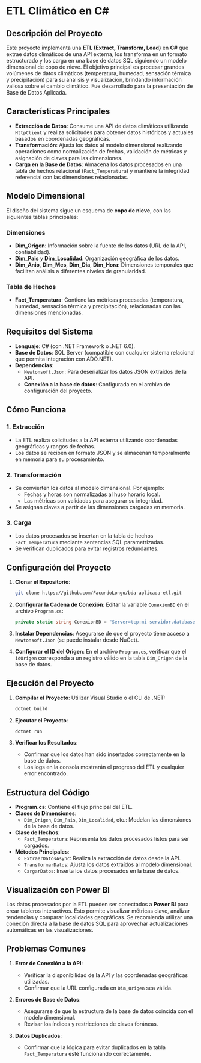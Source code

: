 
# ETL Climático en C#

## Descripción del Proyecto

Este proyecto implementa una **ETL (Extract, Transform, Load)** en **C#** que extrae datos climáticos de una API externa, los transforma en un formato estructurado y los carga en una base de datos SQL siguiendo un modelo dimensional de copo de nieve. El objetivo principal es procesar grandes volúmenes de datos climáticos (temperatura, humedad, sensación térmica y precipitación) para su análisis y visualización, brindando información valiosa sobre el cambio climático.
Fue desarrollado para la presentación de Base de Datos Aplicada.

## Características Principales

- **Extracción de Datos**: Consume una API de datos climáticos utilizando `HttpClient` y realiza solicitudes para obtener datos históricos y actuales basados en coordenadas geográficas.
- **Transformación**: Ajusta los datos al modelo dimensional realizando operaciones como normalización de fechas, validación de métricas y asignación de claves para las dimensiones.
- **Carga en la Base de Datos**: Almacena los datos procesados en una tabla de hechos relacional (`Fact_Temperatura`) y mantiene la integridad referencial con las dimensiones relacionadas.

## Modelo Dimensional

El diseño del sistema sigue un esquema de **copo de nieve**, con las siguientes tablas principales:

### Dimensiones
- **Dim_Origen**: Información sobre la fuente de los datos (URL de la API, confiabilidad).
- **Dim_Pais** y **Dim_Localidad**: Organización geográfica de los datos.
- **Dim_Anio**, **Dim_Mes**, **Dim_Dia**, **Dim_Hora**: Dimensiones temporales que facilitan análisis a diferentes niveles de granularidad.

### Tabla de Hechos
- **Fact_Temperatura**: Contiene las métricas procesadas (temperatura, humedad, sensación térmica y precipitación), relacionadas con las dimensiones mencionadas.

## Requisitos del Sistema

- **Lenguaje**: C# (con .NET Framework o .NET 6.0).
- **Base de Datos**: SQL Server (compatible con cualquier sistema relacional que permita integración con ADO.NET).
- **Dependencias**:
  - `Newtonsoft.Json`: Para deserializar los datos JSON extraídos de la API.
  - **Conexión a la base de datos**: Configurada en el archivo de configuración del proyecto.

## Cómo Funciona

### 1. Extracción
- La ETL realiza solicitudes a la API externa utilizando coordenadas geográficas y rangos de fechas.
- Los datos se reciben en formato JSON y se almacenan temporalmente en memoria para su procesamiento.

### 2. Transformación
- Se convierten los datos al modelo dimensional. Por ejemplo:
  - Fechas y horas son normalizadas al huso horario local.
  - Las métricas son validadas para asegurar su integridad.
- Se asignan claves a partir de las dimensiones cargadas en memoria.

### 3. Carga
- Los datos procesados se insertan en la tabla de hechos `Fact_Temperatura` mediante sentencias SQL parametrizadas.
- Se verifican duplicados para evitar registros redundantes.

## Configuración del Proyecto

1. **Clonar el Repositorio**:
   ```bash
   git clone https://github.com/FacundoLongo/bda-aplicada-etl.git
   ```

2. **Configurar la Cadena de Conexión**:
   Editar la variable `ConexionBD` en el archivo `Program.cs`:
   ```csharp
   private static string ConexionBD = "Server=tcp:mi-servidor.database.windows.net,1433;Initial Catalog=mi-base;User ID=usuario;Password=contraseña;";
   ```

3. **Instalar Dependencias**:
   Asegurarse de que el proyecto tiene acceso a `Newtonsoft.Json` (se puede instalar desde NuGet).

4. **Configurar el ID del Origen**:
   En el archivo `Program.cs`, verificar que el `idOrigen` corresponda a un registro válido en la tabla `Dim_Origen` de la base de datos.

## Ejecución del Proyecto

1. **Compilar el Proyecto**:
   Utilizar Visual Studio o el CLI de .NET:
   ```bash
   dotnet build
   ```

2. **Ejecutar el Proyecto**:
   ```bash
   dotnet run
   ```

3. **Verificar los Resultados**:
   - Confirmar que los datos han sido insertados correctamente en la base de datos.
   - Los logs en la consola mostrarán el progreso del ETL y cualquier error encontrado.

## Estructura del Código

- **Program.cs**: Contiene el flujo principal del ETL.
- **Clases de Dimensiones**:
  - `Dim_Origen`, `Dim_Pais`, `Dim_Localidad`, etc.: Modelan las dimensiones de la base de datos.
- **Clase de Hechos**:
  - `Fact_Temperatura`: Representa los datos procesados listos para ser cargados.
- **Métodos Principales**:
  - `ExtraerDatosAsync`: Realiza la extracción de datos desde la API.
  - `TransformarDatos`: Ajusta los datos extraídos al modelo dimensional.
  - `CargarDatos`: Inserta los datos procesados en la base de datos.

## Visualización con Power BI

Los datos procesados por la ETL pueden ser conectados a **Power BI** para crear tableros interactivos. Esto permite visualizar métricas clave, analizar tendencias y comparar localidades geográficas. Se recomienda utilizar una conexión directa a la base de datos SQL para aprovechar actualizaciones automáticas en las visualizaciones.

## Problemas Comunes

1. **Error de Conexión a la API**:
   - Verificar la disponibilidad de la API y las coordenadas geográficas utilizadas.
   - Confirmar que la URL configurada en `Dim_Origen` sea válida.

2. **Errores de Base de Datos**:
   - Asegurarse de que la estructura de la base de datos coincida con el modelo dimensional.
   - Revisar los índices y restricciones de claves foráneas.

3. **Datos Duplicados**:
   - Confirmar que la lógica para evitar duplicados en la tabla `Fact_Temperatura` esté funcionando correctamente.
